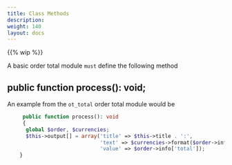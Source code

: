 ```yaml
---
title: Class Methods
description: 
weight: 140
layout: docs
---
```


{{% wip %}}

A basic order total module `must` define the following method 

## public function process(): void;

An example from the `ot_total` order total module would be 

``` php
     public function process(): void
     {
      global $order, $currencies;
      $this->output[] = array('title' => $this->title . ':',
                              'text' => $currencies->format($order->info['total'], true, $order->info['currency'], $order->info['currency_value']),
                              'value' => $order->info['total']);
    }
```
